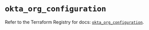 # `okta_org_configuration`

Refer to the Terraform Registry for docs: [`okta_org_configuration`](https://registry.terraform.io/providers/okta/okta/4.14.1/docs/resources/org_configuration).
